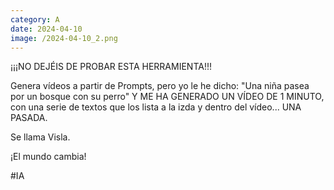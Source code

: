 ```yaml
--- 
category: A 
date: 2024-04-10 
image: /2024-04-10_2.png 
--- 
```


¡¡¡NO DEJÉIS DE PROBAR ESTA HERRAMIENTA!!!

Genera vídeos a partir de Prompts, pero yo le he dicho: "Una niña pasea por un bosque con su perro" Y ME HA GENERADO UN VÍDEO DE 1 MINUTO, con una serie de textos que los lista a la izda y dentro del vídeo... UNA PASADA. 

Se llama Visla.

¡El  mundo cambia!

#IA